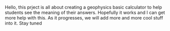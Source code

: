 Hello, this prject is all about creating a geophysics basic calculator to help students see the meaning of their answers. Hopefully it works and I can get more help with this. As it progresses, we will add more and more cool stuff into it. Stay tuned
